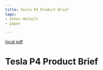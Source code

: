 ```yaml
---
title: Tesla P4 Product Brief
tags:
- other-default
- paper

---
```


[local pdf](../../../pdfs/Tesla-P4-Product-Brief.pdf)

# Tesla P4 Product Brief

